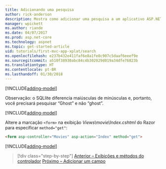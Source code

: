 ```yaml
---
title: Adicionando uma pesquisa
author: rick-anderson
description: Mostra como adicionar uma pesquisa a um aplicativo ASP.NET Core MVC simples
manager: wpickett
ms.author: riande
ms.date: 04/07/2017
ms.prod: asp.net-core
ms.technology: aspnet
ms.topic: get-started-article
uid: tutorials/first-mvc-app-xplat/search
ms.openlocfilehash: e237b432e411faf6e8a1fe8c907c5daaf6eeef9e
ms.sourcegitcommit: a510f38930abc84c4b302029d019a34dfe76823b
ms.translationtype: HT
ms.contentlocale: pt-BR
ms.lasthandoff: 01/30/2018
---
```

[!INCLUDE[adding-model](../../includes/mvc-intro/search1.md)]

Observação: o SQLlite diferencia maiúsculas de minúsculas e, portanto, você precisará pesquisar “Ghost” e não “ghost”.

[!INCLUDE[adding-model](../../includes/mvc-intro/search2.md)]

Altere a marcação `<form>` na exibição *Views\movie\Index.cshtml* do Razor para especificar `method="get"`:

```html
<form asp-controller="Movies" asp-action="Index" method="get">
```

[!INCLUDE[adding-model](../../includes/mvc-intro/search3.md)]

>[!div class="step-by-step"]
[Anterior – Exibições e métodos do controlador](controller-methods-views.md)
[Próximo – Adicionar um campo](new-field.md)  
